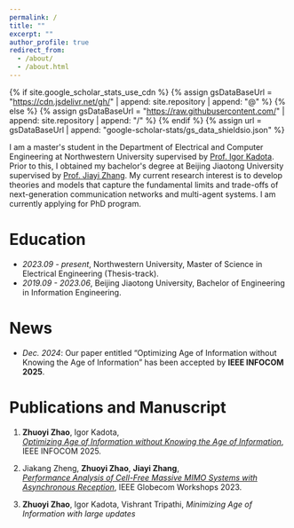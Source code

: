 ```yaml
---
permalink: /
title: ""
excerpt: ""
author_profile: true
redirect_from: 
  - /about/
  - /about.html
---
```


{% if site.google_scholar_stats_use_cdn %}
{% assign gsDataBaseUrl = "https://cdn.jsdelivr.net/gh/" | append: site.repository | append: "@" %}
{% else %}
{% assign gsDataBaseUrl = "https://raw.githubusercontent.com/" | append: site.repository | append: "/" %}
{% endif %}
{% assign url = gsDataBaseUrl | append: "google-scholar-stats/gs_data_shieldsio.json" %}

<span class='anchor' id='about-me'></span>

I am a master's student in the Department of Electrical and Computer Engineering at Northwestern University supervised by [Prof. Igor Kadota](https://sites.northwestern.edu/kadota/). Prior to this, I obtained my bachelor's degree at Beijing Jiaotong University supervised by [Prof. Jiayi Zhang](https://sites.google.com/site/jiayizhang8650/). My current research interest is to develop theories and models that capture the fundamental limits and trade-offs of next-generation communication networks and multi-agent systems. I am currently applying for PhD program.

# Education
- *2023.09 - present*, Northwestern University, Master of Science in Electrical Engineering (Thesis-track). 
- *2019.09 - 2023.06*, Beijing Jiaotong University, Bachelor of Engineering in Information Engineering. 

# News
- *Dec. 2024*: Our paper entitled “Optimizing Age of Information without Knowing the Age of Information” has been accepted by **IEEE INFOCOM 2025**.

# Publications and Manuscript 

1. **Zhuoyi Zhao**, Igor Kadota,  
   *[Optimizing Age of Information without Knowing the Age of Information](https://arxiv.org/pdf/2501.06688)*, IEEE INFOCOM 2025.

2. Jiakang Zheng, **Zhuoyi Zhao**, **Jiayi Zhang**,  
   *[Performance Analysis of Cell-Free Massive MIMO Systems with Asynchronous Reception](https://arxiv.org/pdf/2210.08869)*, IEEE Globecom Workshops 2023.

3. **Zhuoyi Zhao**, Igor Kadota, Vishrant Tripathi, *Minimizing Age of Information with large updates* 
